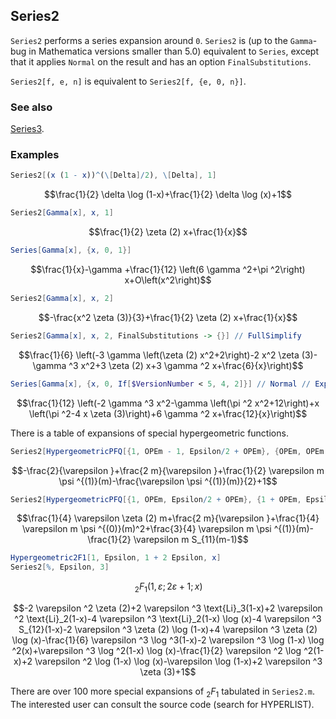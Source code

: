 ## Series2 

`Series2` performs a series expansion around `0`. `Series2` is (up to the `Gamma`-bug in Mathematica versions smaller than 5.0) equivalent to `Series`, except that it applies `Normal` on the result and has an option `FinalSubstitutions`.

`Series2[f, e, n]` is equivalent to `Series2[f, {e, 0, n}]`.

### See also

[Series3](Series3).

### Examples

```mathematica
Series2[(x (1 - x))^(\[Delta]/2), \[Delta], 1]
```

$$\frac{1}{2} \delta  \log (1-x)+\frac{1}{2} \delta  \log (x)+1$$

```mathematica
Series2[Gamma[x], x, 1]
```

$$\frac{1}{2} \zeta (2) x+\frac{1}{x}$$

```mathematica
Series[Gamma[x], {x, 0, 1}]
```

$$\frac{1}{x}-\gamma +\frac{1}{12} \left(6 \gamma ^2+\pi ^2\right) x+O\left(x^2\right)$$

```mathematica
Series2[Gamma[x], x, 2]
```

$$-\frac{x^2 \zeta (3)}{3}+\frac{1}{2} \zeta (2) x+\frac{1}{x}$$

```mathematica
Series2[Gamma[x], x, 2, FinalSubstitutions -> {}] // FullSimplify
```

$$\frac{1}{6} \left(-3 \gamma  \left(\zeta (2) x^2+2\right)-2 x^2 \zeta (3)-\gamma ^3 x^2+3 \zeta (2) x+3 \gamma ^2 x+\frac{6}{x}\right)$$

```mathematica
Series[Gamma[x], {x, 0, If[$VersionNumber < 5, 4, 2]}] // Normal // Expand // FullSimplify
```

$$\frac{1}{12} \left(-2 \gamma ^3 x^2-\gamma  \left(\pi ^2 x^2+12\right)+x \left(\pi ^2-4 x \zeta (3)\right)+6 \gamma ^2 x+\frac{12}{x}\right)$$

There is a table of expansions of special hypergeometric functions.

```mathematica
Series2[HypergeometricPFQ[{1, OPEm - 1, Epsilon/2 + OPEm}, {OPEm, OPEm + Epsilon}, 1], Epsilon, 1]
```

$$-\frac{2}{\varepsilon }+\frac{2 m}{\varepsilon }+\frac{1}{2} \varepsilon  m \psi ^{(1)}(m)-\frac{\varepsilon  \psi ^{(1)}(m)}{2}+1$$

```mathematica
Series2[HypergeometricPFQ[{1, OPEm, Epsilon/2 + OPEm}, {1 + OPEm, Epsilon + OPEm},  1], Epsilon, 1]
```

$$\frac{1}{4} \varepsilon  \zeta (2) m+\frac{2 m}{\varepsilon }+\frac{1}{4} \varepsilon  m \psi ^{(0)}(m)^2+\frac{3}{4} \varepsilon  m \psi ^{(1)}(m)-\frac{1}{2} \varepsilon  m S_{11}(m-1)$$

```mathematica
Hypergeometric2F1[1, Epsilon, 1 + 2 Epsilon, x]
Series2[%, Epsilon, 3]
```

$$\, _2F_1(1,\varepsilon ;2 \varepsilon +1;x)$$

$$-2 \varepsilon ^2 \zeta (2)+2 \varepsilon ^3 \text{Li}_3(1-x)+2 \varepsilon ^2 \text{Li}_2(1-x)-4 \varepsilon ^3 \text{Li}_2(1-x) \log (x)-4 \varepsilon ^3 S_{12}(1-x)-2 \varepsilon ^3 \zeta (2) \log (1-x)+4 \varepsilon ^3 \zeta (2) \log (x)-\frac{1}{6} \varepsilon ^3 \log ^3(1-x)-2 \varepsilon ^3 \log (1-x) \log ^2(x)+\varepsilon ^3 \log ^2(1-x) \log (x)-\frac{1}{2} \varepsilon ^2 \log ^2(1-x)+2 \varepsilon ^2 \log (1-x) \log (x)-\varepsilon  \log (1-x)+2 \varepsilon ^3 \zeta (3)+1$$

There are over 100 more special expansions of ${}_2 F_1$ tabulated in `Series2.m`. The interested user can consult the source code (search for HYPERLIST).